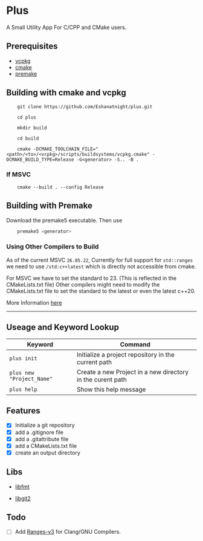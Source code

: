 # Plus

A Small Utility App For C/CPP and CMake users.

## Prerequisites

- [vcpkg](https://github.com/microsoft/vcpkg)
- [cmake](https://cmake.org/)
- [premake](https://premake.github.io/)

## Building with cmake and vcpkg

```terminal
    git clone https://github.com/Eshanatnight/plus.git
```

```terminal
    cd plus
```

```terminal
    mkdir build
```

```terminal
    cd build
```

```terminal
    cmake -DCMAKE_TOOLCHAIN_FILE="<path>/<to>/<vcpkg>/scripts/buildsystems/vcpkg.cmake" -DCMAKE_BUILD_TYPE=Release -G<generator> -S.. -B .
```

### If MSVC

```terminal
    cmake --build . --config Release
```

## Building with Premake

Download the premake5 executable. Then use

```bash
    premake5 <generator>
```

### Using Other Compilers to Build

As of the current MSVC `26.05.22`,
Currently for full support for `std::ranges` we need to use `/std:c++latest` which is directly not accessible from cmake.

For MSVC we have to set the standard to 23. (This is reflected in the CMakeLists.txt file)
Other compilers might need to modify the CMakeLists.txt file to set the standard to the latest or even the latest c++20.

More Information [here](https://stackoverflow.com/questions/64889383/how-to-enable-stdclatest-in-cmake)

----

## Useage and Keyword Lookup

|Keyword|Command|
|---|---|
|`plus init`|Initialize a project repository in the current path|
|`plus new "Project_Name"`|Create a new Project in a new directory in the curent path|
|`plus help`|Show this help message|

## Features

- [x] Initialize a git repository
- [x] add a .gitignore file
- [x] add a .gitattribute file
- [x] add a CMakeLists.txt file
- [x] create an output directory

## Libs

- [libfmt](https://github.com/fmtlib/fmt)

- [libgit2](https://libgit2.org)

## Todo

- [ ] Add [Ranges-v3](https://github.com/ericniebler/range-v3) for Clang/GNU Compilers.
